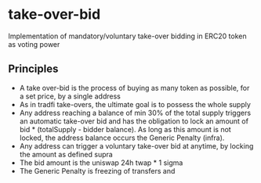 # take-over-bid
Implementation of mandatory/voluntary take-over bidding in ERC20 token as voting power

## Principles
- A take over-bid is the process of buying as many token as possible, for a set price, by a single address
- As in tradfi take-overs, the ultimate goal is to possess the whole supply
- Any address reaching a balance of min 30% of the total supply triggers an automatic take-over bid and has the obligation to lock an amount of bid * (totalSupply - bidder balance). As long as this amount is not locked, the address balance occurs the Generic Penalty (infra).
- Any address can trigger a voluntary take-over bid at anytime, by locking the amount as defined supra
- The bid amount is the uniswap 24h twap * 1 sigma
- The Generic Penalty is freezing of transfers and 
